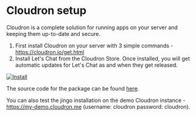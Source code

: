 # Cloudron setup

Cloudron is a complete solution for running apps on your server and keeping them up-to-date and secure.

1. First install Cloudron on your server with 3 simple commands - https://cloudron.io/get.html
2. Install Let's Chat from the Cloudron Store. Once installed, you will get automatic updates for Let's Chat as and when they get released.

[![Install](https://cloudron.io/img/button.svg)](https://cloudron.io/button.html?app=io.github.sdelements.lets_chat.cloudronapp)

The source code for the package can be found [here](https://git.cloudron.io/cloudron/letschat-app/).

You can also test the jingo installation on the demo Cloudron instance - https://my-demo.cloudron.me (username: cloudron password: cloudron).
